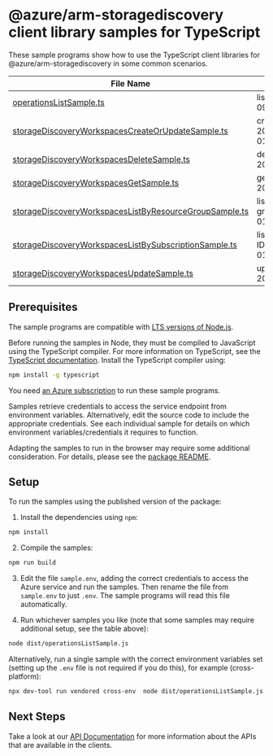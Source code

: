# @azure/arm-storagediscovery client library samples for TypeScript

These sample programs show how to use the TypeScript client libraries for @azure/arm-storagediscovery in some common scenarios.

| **File Name**                                                                                                 | **Description**                                                                                                                               |
| ------------------------------------------------------------------------------------------------------------- | --------------------------------------------------------------------------------------------------------------------------------------------- |
| [operationsListSample.ts][operationslistsample]                                                               | list the operations for the provider x-ms-original-file: 2025-09-01/Operation_List.json                                                       |
| [storageDiscoveryWorkspacesCreateOrUpdateSample.ts][storagediscoveryworkspacescreateorupdatesample]           | create a StorageDiscoveryWorkspace x-ms-original-file: 2025-09-01/StorageDiscoveryWorkspaces_CreateOrUpdate.json                              |
| [storageDiscoveryWorkspacesDeleteSample.ts][storagediscoveryworkspacesdeletesample]                           | delete a StorageDiscoveryWorkspace x-ms-original-file: 2025-09-01/StorageDiscoveryWorkspaces_Delete.json                                      |
| [storageDiscoveryWorkspacesGetSample.ts][storagediscoveryworkspacesgetsample]                                 | get a StorageDiscoveryWorkspace x-ms-original-file: 2025-09-01/StorageDiscoveryWorkspaces_Get.json                                            |
| [storageDiscoveryWorkspacesListByResourceGroupSample.ts][storagediscoveryworkspaceslistbyresourcegroupsample] | list StorageDiscoveryWorkspace resources by resource group x-ms-original-file: 2025-09-01/StorageDiscoveryWorkspaces_ListByResourceGroup.json |
| [storageDiscoveryWorkspacesListBySubscriptionSample.ts][storagediscoveryworkspaceslistbysubscriptionsample]   | list StorageDiscoveryWorkspace resources by subscription ID x-ms-original-file: 2025-09-01/StorageDiscoveryWorkspaces_ListBySubscription.json |
| [storageDiscoveryWorkspacesUpdateSample.ts][storagediscoveryworkspacesupdatesample]                           | update a StorageDiscoveryWorkspace x-ms-original-file: 2025-09-01/StorageDiscoveryWorkspaces_Update.json                                      |

## Prerequisites

The sample programs are compatible with [LTS versions of Node.js](https://github.com/nodejs/release#release-schedule).

Before running the samples in Node, they must be compiled to JavaScript using the TypeScript compiler. For more information on TypeScript, see the [TypeScript documentation][typescript]. Install the TypeScript compiler using:

```bash
npm install -g typescript
```

You need [an Azure subscription][freesub] to run these sample programs.

Samples retrieve credentials to access the service endpoint from environment variables. Alternatively, edit the source code to include the appropriate credentials. See each individual sample for details on which environment variables/credentials it requires to function.

Adapting the samples to run in the browser may require some additional consideration. For details, please see the [package README][package].

## Setup

To run the samples using the published version of the package:

1. Install the dependencies using `npm`:

```bash
npm install
```

2. Compile the samples:

```bash
npm run build
```

3. Edit the file `sample.env`, adding the correct credentials to access the Azure service and run the samples. Then rename the file from `sample.env` to just `.env`. The sample programs will read this file automatically.

4. Run whichever samples you like (note that some samples may require additional setup, see the table above):

```bash
node dist/operationsListSample.js
```

Alternatively, run a single sample with the correct environment variables set (setting up the `.env` file is not required if you do this), for example (cross-platform):

```bash
npx dev-tool run vendored cross-env  node dist/operationsListSample.js
```

## Next Steps

Take a look at our [API Documentation][apiref] for more information about the APIs that are available in the clients.

[operationslistsample]: https://github.com/Azure/azure-sdk-for-js/blob/main/sdk/storagediscovery/arm-storagediscovery/samples/v1/typescript/src/operationsListSample.ts
[storagediscoveryworkspacescreateorupdatesample]: https://github.com/Azure/azure-sdk-for-js/blob/main/sdk/storagediscovery/arm-storagediscovery/samples/v1/typescript/src/storageDiscoveryWorkspacesCreateOrUpdateSample.ts
[storagediscoveryworkspacesdeletesample]: https://github.com/Azure/azure-sdk-for-js/blob/main/sdk/storagediscovery/arm-storagediscovery/samples/v1/typescript/src/storageDiscoveryWorkspacesDeleteSample.ts
[storagediscoveryworkspacesgetsample]: https://github.com/Azure/azure-sdk-for-js/blob/main/sdk/storagediscovery/arm-storagediscovery/samples/v1/typescript/src/storageDiscoveryWorkspacesGetSample.ts
[storagediscoveryworkspaceslistbyresourcegroupsample]: https://github.com/Azure/azure-sdk-for-js/blob/main/sdk/storagediscovery/arm-storagediscovery/samples/v1/typescript/src/storageDiscoveryWorkspacesListByResourceGroupSample.ts
[storagediscoveryworkspaceslistbysubscriptionsample]: https://github.com/Azure/azure-sdk-for-js/blob/main/sdk/storagediscovery/arm-storagediscovery/samples/v1/typescript/src/storageDiscoveryWorkspacesListBySubscriptionSample.ts
[storagediscoveryworkspacesupdatesample]: https://github.com/Azure/azure-sdk-for-js/blob/main/sdk/storagediscovery/arm-storagediscovery/samples/v1/typescript/src/storageDiscoveryWorkspacesUpdateSample.ts
[apiref]: https://learn.microsoft.com/javascript/api/@azure/arm-storagediscovery?view=azure-node-preview
[freesub]: https://azure.microsoft.com/free/
[package]: https://github.com/Azure/azure-sdk-for-js/tree/main/sdk/storagediscovery/arm-storagediscovery/README.md
[typescript]: https://www.typescriptlang.org/docs/home.html
